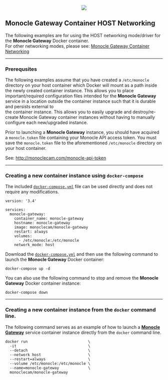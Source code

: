 <center><a href="https://MonocleCam.com" target="_blank"><img src="http://static.monoclecam.com/banner.gif" style="max-width: 100%; max-height: 100px;"/></a></center>

## Monocle Gateway Container HOST Networking

The following examples are for using the HOST networking mode/driver for the **Monocle Gateway** Docker container.  
For other networking modes, please see: [Monocle Gateway Container Networking](../)


---

### Prerequsites

The following examples assume that you have created a `/etc/monocle` directory on your host container which Docker will mount as
a path inside the newly created container instance.  This allows you to place important/required configuration files intended for 
the **Monocle Gateway** service in a location outside the container instance such that it is durable and persists external to  
the container instance.  This allows you to easily upgrade and destroy/re-create Monocle Gateway container instances without
having to manually configure each new/upgraded instance.   

Prior to launching a **Monocle Gateway** instance, you should have acquired a `monocle.token` file containing your Monocle API 
access token.  You must save the `monocle.token` file to the aforementioned `/etc/monocle` directory on your host container.

See:  http://monoclecam.com/monocle-api-token

---

### Creating a new container instance using `docker-compose`

The included [`docker-compose.yml`](docker-compose.yml) file can be used directly and does not require any modifications.
```
version: '3.4'

services:
  monocle-gateway:
    container_name: monocle-gateway
    hostname: monocle-gateway
    image: monoclecam/monocle-gateway
    restart: always
    volumes:
      - /etc/monocle:/etc/monocle
    network_mode: host
```

Download the [`docker-compose.yml`](docker-compose.yml) and then use the following command to launch the **Monocle Gateway** Docker container:
```
docker-compose up -d
```

You can also use the following command to stop and remove the **Monocle Gateway** Docker container instance:
```
docker-compose down
```


---

### Creating a new container instance from the `docker` command line.
The following command serves as an example of how to launch a [**Monocle Gateway**](https://monoclecam.com/monocle-gateway) service container instance directly from the `docker` command line.

```
docker run                           \
  -it                                \
  --detach                           \
  --network host                     \
  --restart=always                   \
  --volume /etc/monocle:/etc/monocle \
  --name=monocle-gateway             \
  monoclecam/monocle-gateway
```
